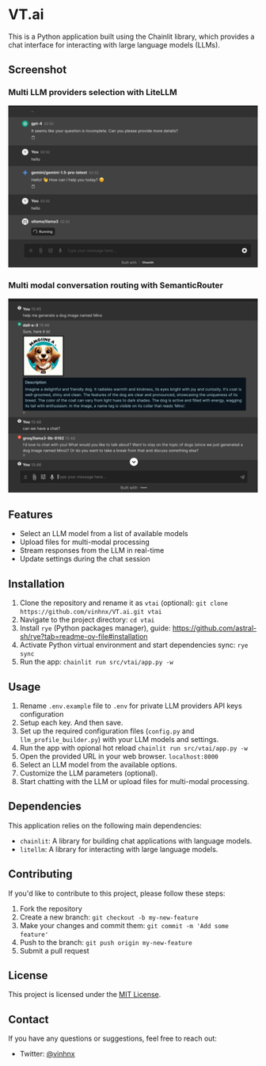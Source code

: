 # VT.ai

This is a Python application built using the Chainlit library, which provides a chat interface for interacting with large language models (LLMs).

## Screenshot

### Multi LLM providers selection with LiteLLM

![demo](./src/vtai/resources/screenshot/1.jpg)

### Multi modal conversation routing with SemanticRouter

![demo](./src/vtai/resources/screenshot/2.jpg)

## Features

-   Select an LLM model from a list of available models
-   Upload files for multi-modal processing
-   Stream responses from the LLM in real-time
-   Update settings during the chat session

## Installation

1. Clone the repository and rename it as `vtai` (optional): `git clone https://github.com/vinhnx/VT.ai.git vtai`
1. Navigate to the project directory: `cd vtai`
1. Install `rye` (Python packages manager), guide: https://github.com/astral-sh/rye?tab=readme-ov-file#installation
1. Activate Python virtual environment and start dependencies sync: `rye sync`
1. Run the app: `chainlit run src/vtai/app.py -w`

## Usage

1. Rename `.env.example` file to `.env` for private LLM providers API keys configuration
1. Setup each key. And then save.
1. Set up the required configuration files (`config.py` and `llm_profile_builder.py`) with your LLM models and settings.
1. Run the app with opional hot reload `chainlit run src/vtai/app.py -w`
1. Open the provided URL in your web browser. `localhost:8000`
1. Select an LLM model from the available options.
1. Customize the LLM parameters (optional).
1. Start chatting with the LLM or upload files for multi-modal processing.

## Dependencies

This application relies on the following main dependencies:

-   `chainlit`: A library for building chat applications with language models.
-   `litellm`: A library for interacting with large language models.

## Contributing

If you'd like to contribute to this project, please follow these steps:

1. Fork the repository
2. Create a new branch: `git checkout -b my-new-feature`
3. Make your changes and commit them: `git commit -m 'Add some feature'`
4. Push to the branch: `git push origin my-new-feature`
5. Submit a pull request

## License

This project is licensed under the [MIT License](LICENSE).

## Contact

If you have any questions or suggestions, feel free to reach out:

-   Twitter: [@vinhnx](https://twitter.com/vinhnx)
